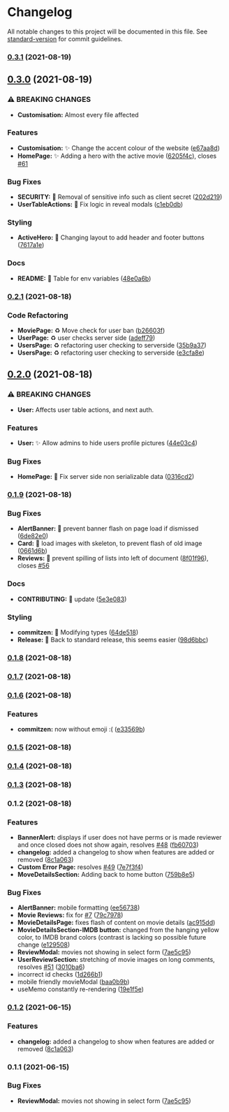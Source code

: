 # Changelog

All notable changes to this project will be documented in this file. See [standard-version](https://github.com/conventional-changelog/standard-version) for commit guidelines.

### [0.3.1](https://github.com/mah51/scuffedmdb/compare/v0.3.0...v0.3.1) (2021-08-19)

## [0.3.0](https://github.com/mah51/scuffedmdb/compare/v0.2.1...v0.3.0) (2021-08-19)


### ⚠ BREAKING CHANGES

* **Customisation:** Almost every file affected

### Features

* **Customisation:** :sparkles: Change the accent colour of the website ([e67aa8d](https://github.com/mah51/scuffedmdb/commit/e67aa8d1c3dedd028143cbffdad7c7528b50b078))
* **HomePage:** :sparkles: Adding a hero with the active movie ([6205f4c](https://github.com/mah51/scuffedmdb/commit/6205f4cb01815fb9f87d60000b3d9f77153a09d7)), closes [#61](https://github.com/mah51/scuffedmdb/issues/61)


### Bug Fixes

* **SECURITY:** :bug: Removal of sensitive info such as client secret ([202d219](https://github.com/mah51/scuffedmdb/commit/202d2192a76c82771a1ade9047855bc5b3a3f141))
* **UserTableActions:** :bug: Fix logic in reveal modals ([c1eb0db](https://github.com/mah51/scuffedmdb/commit/c1eb0db5acc2619f68fcd3767f6c3054b122c001))


### Styling

* **ActiveHero:** :art: Changing layout to add header and footer buttons ([7617a1e](https://github.com/mah51/scuffedmdb/commit/7617a1e24c88d2a26cfdb01e29dc0d029d4ab1e3))


### Docs

* **README:** :pencil: Table for env variables ([48e0a6b](https://github.com/mah51/scuffedmdb/commit/48e0a6b41a9801bebd8c47b018784a088d34b483))

### [0.2.1](https://github.com/mah51/scuffedmdb/compare/v0.2.0...v0.2.1) (2021-08-18)


### Code Refactoring

* **MoviePage:** :recycle: Move check for user ban ([b26603f](https://github.com/mah51/scuffedmdb/commit/b26603fe48e1c8492528acf71e472e789e7caac2))
* **UserPage:** :recycle: user checks server side ([adeff79](https://github.com/mah51/scuffedmdb/commit/adeff79cf99554a961578b08c684bc4fca77d6e8))
* **UsersPage:** :recycle: refactoring user checking to serverside ([35b9a37](https://github.com/mah51/scuffedmdb/commit/35b9a372a111a5f30faffed6a8fc2bf5ca6e4c9c))
* **UsersPage:** :recycle: refactoring user checking to serverside ([e3cfa8e](https://github.com/mah51/scuffedmdb/commit/e3cfa8e26a84d50afc9dab1c262e324faa230b8c))

## [0.2.0](https://github.com/mah51/scuffedmdb/compare/v0.1.9...v0.2.0) (2021-08-18)


### ⚠ BREAKING CHANGES

* **User:** Affects user table actions, and next auth.

### Features

* **User:** :sparkles: Allow admins to hide users profile pictures ([44e03c4](https://github.com/mah51/scuffedmdb/commit/44e03c40dc3987405ed3f9ba6178285dabf4e637))


### Bug Fixes

* **HomePage:** :bug: Fix server side non serializable data ([0316cd2](https://github.com/mah51/scuffedmdb/commit/0316cd22afbc97f7497d92362510f6af41c20a25))

### [0.1.9](https://github.com/mah51/scuffedmdb/compare/v0.1.8...v0.1.9) (2021-08-18)


### Bug Fixes

* **AlertBanner:** :bug: prevent banner flash on page load if dismissed ([6de82e0](https://github.com/mah51/scuffedmdb/commit/6de82e09296b6a9f3781babed41faaa8ceeb3dd3))
* **Card:** :bug: load images with skeleton, to prevent flash of old image ([0661d6b](https://github.com/mah51/scuffedmdb/commit/0661d6bff20c8601727b8813583429e633bf6747))
* **Reviews:** :bug: prevent spilling of lists into left of document ([8f01f96](https://github.com/mah51/scuffedmdb/commit/8f01f96b6ae9194c8cd06055c0421b8bef48eea9)), closes [#56](https://github.com/mah51/scuffedmdb/issues/56)


### Docs

* **CONTRIBUTING:** :pencil: update ([5e3e083](https://github.com/mah51/scuffedmdb/commit/5e3e083e13c331a557ef7a89007299aef448cc84))


### Styling

* **commitzen:** :art: Modifying types ([64de518](https://github.com/mah51/scuffedmdb/commit/64de518b7109efa2838f15173097c13d66239454))
* **Release:** :art: Back to standard release, this seems easier ([98d6bbc](https://github.com/mah51/scuffedmdb/commit/98d6bbcb9bb593262ca2042360f838ac42c27890))

### [0.1.8](https://github.com/mah51/scuffedmdb/compare/v0.1.7...v0.1.8) (2021-08-18)

### [0.1.7](https://github.com/mah51/scuffedmdb/compare/v0.1.6...v0.1.7) (2021-08-18)

### [0.1.6](https://github.com/mah51/scuffedmdb/compare/v0.1.5...v0.1.6) (2021-08-18)


### Features

* **commitzen:** now without emoji :( ([e33569b](https://github.com/mah51/scuffedmdb/commit/e33569bfe743c60571546b4f80897d7874ad7a1b))

### [0.1.5](https://github.com/mah51/scuffedmdb/compare/v0.1.4...v0.1.5) (2021-08-18)

### [0.1.4](https://github.com/mah51/scuffedmdb/compare/v0.1.3...v0.1.4) (2021-08-18)

### [0.1.3](https://github.com/mah51/scuffedmdb/compare/v0.1.2...v0.1.3) (2021-08-18)

### 0.1.2 (2021-08-18)


### Features

* **BannerAlert:** displays if user does not have perms or is made reviewer and once closed does not show again, resolves [#48](https://github.com/mah51/scuffedmdb/issues/48) ([fb60703](https://github.com/mah51/scuffedmdb/commit/fb607036c375a992afa19aa7f0c210129a07ce3f))
* **changelog:** added a changelog to show when features are added or removed ([8c1a063](https://github.com/mah51/scuffedmdb/commit/8c1a0630288c9d24e54400940565d5d96d0f81bd))
* **Custom Error Page:** resolves [#49](https://github.com/mah51/scuffedmdb/issues/49) ([7e7f3f4](https://github.com/mah51/scuffedmdb/commit/7e7f3f4c5bd69618f1c4d041e2c85d7efa5fea17))
* **MoveDetailsSection:** Adding back to home button ([759b8e5](https://github.com/mah51/scuffedmdb/commit/759b8e528fcc0602e4e41cfa6cd01320203cee60))


### Bug Fixes

* **AlertBanner:** mobile formatting ([ee56738](https://github.com/mah51/scuffedmdb/commit/ee567388a55dc28178a3bde29db881b386a28475))
* **Movie Reviews:** fix for [#7](https://github.com/mah51/scuffedmdb/issues/7) ([79c7978](https://github.com/mah51/scuffedmdb/commit/79c7978576c102022798f0f90f283abae12eaa90))
* **MovieDetailsPage:** fixes flash of content on movie details ([ac915dd](https://github.com/mah51/scuffedmdb/commit/ac915dd307a7cf6163884404276442e029a7e99f))
* **MovieDetailsSection-IMDB button:** changed from the hanging yellow color, to IMDB brand colors (contrast is lacking so possible future change ([e129508](https://github.com/mah51/scuffedmdb/commit/e1295089524ea8da7de714b88c1914026aed4833))
* **ReviewModal:** movies not showing in select form ([7ae5c95](https://github.com/mah51/scuffedmdb/commit/7ae5c958989fde2474b4545ba812974ff8e53a84))
* **UserReviewSection:** stretching of movie images on long comments, resolves [#51](https://github.com/mah51/scuffedmdb/issues/51) ([3010ba6](https://github.com/mah51/scuffedmdb/commit/3010ba6fb6e2d0247f236114e58374f78c54f573))
* incorrect id checks ([1d266b1](https://github.com/mah51/scuffedmdb/commit/1d266b19d1c5d5a1699c5e823731982d35c9a8ba))
* mobile friendly movieModal ([baa0b9b](https://github.com/mah51/scuffedmdb/commit/baa0b9b7fe64d28e0ce7e9a0cff98d33f457eb9d))
* useMemo constantly re-rendering ([19e1f5e](https://github.com/mah51/scuffedmdb/commit/19e1f5eea1ff2962abdecfff6cdd2c4e61325072))

### [0.1.2](https://github.com/mah51/movie-web-typescript/compare/v0.1.1...v0.1.2) (2021-06-15)

### Features

- **changelog:** added a changelog to show when features are added or removed ([8c1a063](https://github.com/mah51/movie-web-typescript/commit/8c1a0630288c9d24e54400940565d5d96d0f81bd))

### 0.1.1 (2021-06-15)

### Bug Fixes

- **ReviewModal:** movies not showing in select form ([7ae5c95](https://github.com/mah51/movie-web-typescript/commit/7ae5c958989fde2474b4545ba812974ff8e53a84))
